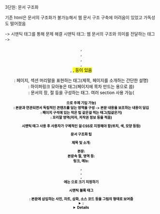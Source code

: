 3단원: 문서 구조화

기존 html은 문서의 구조화가 불가능해서 웹 문서 구조 구축에 어려움이 있었고 가독성도 떨어졌음

-> 시맨틱 태그를 통해 문제 해결
시맨틱 태그: 웹 문서의 구조와 의미를 전달하는 태그
-> <header>, <section>, <article>, <main>, <summary>, <mark>, <time> 등이 있음

<header>: 페이지, 섹션 머리말을 표현하는 태그(제목, 페이지를 소개하는 간단한 설명)

<nav>: 하이퍼링크 모아놓은 태그(페이지에 목차 만드는 용으로 씀)

<section>: 문서의 장, 절 등을 구성하는 태그. 여러 section 사용 가능(<h1 ~ 6>으로 주제 기입 가능)

<article>: 본문과 연관되면서 독립적인 콘텐츠를 담는 영역을 구성
-> 본문 내용을 보조하는 내용이 담김

<aside>: 페이지 구석에 있는 작은 팁 같은걸 적는 태그(팁같은거)

<footer>: 꼬리말 영역(저자, 저작권 정보 등을 적음)

시맨틱 태그 사용 후 사용자가 구체적인 걸 CSS로 지정해야 함(위치, 색, 모양 등등)


문서 구조화 팁

제목 및 소개: <header>
본문: <section>
본문속 절, 영역 등: <article>
링크, 메뉴: <nav>

<header>, <section>, <article>, <aside>에는 <h1~6>으로 크기 지정하기


시맨틱 블록 태그
<figure>: 본문에 삽입하는 사진, 차트, 삽화, 소스 코드 등을 그림의 형태로 보여줌
<details>: 상세 정보를 담는 시맨틱 블록 태그
<summary>: <details>로 구성되는 블록의 제목 표현

시맨틱 인라인 태그
<mark>: 중요한 텍스트임을 강조하여 표시
<time>: 텍스트의 내용이 시간임을 표시
<meter>: 주어진 범위나 %의 데이터 량 표시
<progress>: 작업의 진행 정도 표시


웹 폼: 웹페이지에서 사용자의 입력을 받는 형식을 말함(예를들어 로그인페이지, 검색, 예약, 쇼핑 등)
폼 요소: 폼을 구성하는 태그
-> <input>, <textarea>, <select> 등이 있음


색 코드: #000000 등으로 사용, # 뒤에 6자리 숫자를 적절히 넣어 색을 사용함
1 2번째 숫자는 rr(빨강), 3 4번째 숫자는 gg(초록), 5 6번째 숫자는 bb(파랑)
-> 각 두자리 숫자를 8비트 형식을 사용하여 색 표현 가능